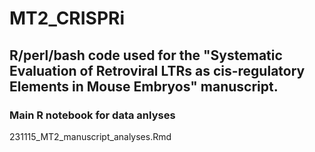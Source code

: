 # MT2_CRISPRi

## R/perl/bash code used for the "Systematic Evaluation of Retroviral LTRs as cis-regulatory Elements in Mouse Embryos" manuscript.

### Main R notebook for data anlyses

231115_MT2_manuscript_analyses.Rmd
